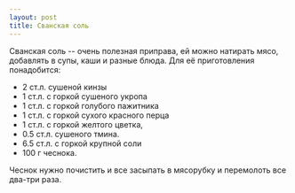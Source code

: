 ```yaml
---
layout: post
title: Сванская соль
---
```


Сванская соль -- очень полезная приправа, ей можно натирать мясо, добавлять в
супы, каши и разные блюда. Для её приготовления понадобится:

- 2 ст.л. сушеной кинзы
- 1 ст.л. с горкой сушеного укропа
- 1 ст.л. с горкой голубого пажитника
- 1 ст.л. с горкой сухого красного перца
- 1 ст.л. с горкой желтого цветка,
- 0.5 ст.л. сушеного тмина.
- 6.5 ст.л. с горкой крупной соли
- 100 г чеснока.

Чеснок нужно почистить и все засыпать в мясорубку и перемолоть все два-три раза.
